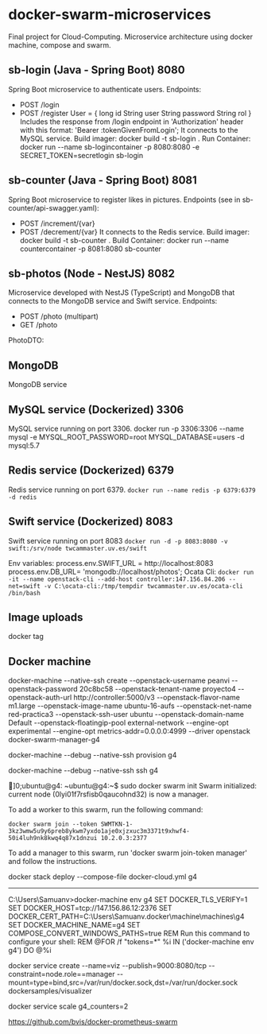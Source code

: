 # docker-swarm-microservices
Final project for Cloud-Computing. Microservice architecture using docker machine, compose and swarm.

## sb-login (Java - Spring Boot) 8080
Spring Boot microservice to authenticate users.
Endpoints: 
- POST /login
- POST /register
User = {
    long id
    String user
    String password
    String rol
}
Includes the response from /login endpoint in 'Authorization' header with this format: 'Bearer :tokenGivenFromLogin';
It connects to the MySQL service.
Build imager:
docker build -t sb-login .
Run Container:
docker run --name sb-logincontainer -p 8080:8080  -e SECRET_TOKEN=secretlogin sb-login

## sb-counter (Java - Spring Boot) 8081
Spring Boot microservice to register likes in pictures.
Endpoints (see in sb-counter/api-swagger.yaml):
- POST /increment/{var}
- POST /decrement/{var}
It connects to the Redis service.
Build imager:
docker build -t sb-counter .
Build Container:
docker run --name countercontainer -p 8081:8080  sb-counter

## sb-photos (Node - NestJS) 8082
Microservice developed with NestJS (TypeScript) and MongoDB that connects to the MongoDB service and Swift service.
Endpoints: 
- POST /photo (multipart)
- GET /photo

PhotoDTO: 
## MongoDB
MongoDB service

## MySQL service (Dockerized) 3306
MySQL service running on port 3306.
docker run -p 3306:3306 --name mysql -e MYSQL_ROOT_PASSWORD=root MYSQL_DATABASE=users -d mysql:5.7

## Redis service (Dockerized) 6379
Redis service running on port 6379.
`docker run --name redis -p 6379:6379 -d redis`

## Swift service (Dockerized) 8083
Swift service running on port 8083
`docker run -d -p 8083:8080 -v swift:/srv/node twcammaster.uv.es/swift`

Env variables:
process.env.SWIFT_URL = http://localhost:8083
process.env.DB_URL= 'mongodb://localhost/photos';
Ocata Cli:
`docker run -it --name openstack-cli --add-host controller:147.156.84.206 --net=swift -v C:\ocata-cli:/tmp/tempdir twcammaster.uv.es/ocata-cli /bin/bash`

## Image uploads
docker tag 

## Docker machine
docker-machine --native-ssh create --openstack-username peanvi --openstack-password 20c8bc58 --openstack-tenant-name proyecto4 --openstack-auth-url http://controller:5000/v3 --openstack-flavor-name m1.large --openstack-image-name ubuntu-16-aufs --openstack-net-name red-practica3 --openstack-ssh-user ubuntu --openstack-domain-name Default --openstack-floatingip-pool external-network --engine-opt experimental --engine-opt metrics-addr=0.0.0.0:4999 --driver openstack docker-swarm-manager-g4

docker-machine --debug --native-ssh provision g4

docker-machine --debug --native-ssh ssh g4

]0;ubuntu@g4: ~ubuntu@g4:~$ sudo docker swarm init
Swarm initialized: current node (0lyi01f7rsfisb0qaucohnd32) is now a manager.

To add a worker to this swarm, run the following command:

    docker swarm join --token SWMTKN-1-3kz3wmw5u9y6preb8ykwm7yxdo1aje0xjzxuc3m3371t9xhwf4-50i4luh9nk8kwq4q87x1dnzui 10.2.0.3:2377

To add a manager to this swarm, run 'docker swarm join-token manager' and follow the instructions.


docker stack deploy --compose-file docker-cloud.yml g4


---------


C:\Users\Samuanv>docker-machine env g4
SET DOCKER_TLS_VERIFY=1
SET DOCKER_HOST=tcp://147.156.86.12:2376
SET DOCKER_CERT_PATH=C:\Users\Samuanv\.docker\machine\machines\g4
SET DOCKER_MACHINE_NAME=g4
SET COMPOSE_CONVERT_WINDOWS_PATHS=true
REM Run this command to configure your shell:
REM     @FOR /f "tokens=*" %i IN ('docker-machine env g4') DO @%i


docker service create --name=viz --publish=9000:8080/tcp --constraint=node.role==manager --mount=type=bind,src=/var/run/docker.sock,dst=/var/run/docker.sock dockersamples/visualizer


docker service scale g4_counters=2



https://github.com/bvis/docker-prometheus-swarm
